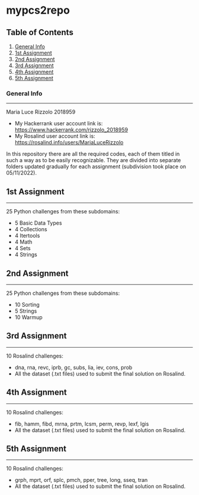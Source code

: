 # mypcs2repo
## Table of Contents
1. [General Info](#general-info)
2. [1st Assignment](#1st-Assignment)
3. [2nd Assignment](#2nd-Assignment)
4. [3rd Assignment](#3rd-Assignment)
5. [4th Assignment](#4th-Assignment)
6. [5th Assignment](#5th-Assignment)
### General Info
***
Maria Luce Rizzolo 2018959

* My Hackerrank user account link is: https://www.hackerrank.com/rizzolo_2018959
* My Rosalind user account link is: https://rosalind.info/users/MariaLuceRizzolo

In this repository there are all the required codes, each of them titled in such a way as to be easily recognizable. They are divided into separate folders updated gradually for each assignment (subdivision took place on 05/11/2022).

## 1st Assignment
***
25 Python challenges from these subdomains:
* 5 Basic Data Types
* 4 Collections
* 4 Itertools
* 4 Math
* 4 Sets
* 4 Strings
## 2nd Assignment
***
25 Python challenges from these subdomains:
* 10 Sorting
* 5 Strings
* 10 Warmup
## 3rd Assignment
***
10 Rosalind challenges:
* dna, rna, revc, iprb, gc, subs, lia, iev, cons, prob
* All the dataset (.txt files) used to submit the final solution on Rosalind.
## 4th Assignment
***
10 Rosalind challenges:
* fib, hamm, fibd, mrna, prtm, lcsm, perm, revp, lexf, lgis
* All the dataset (.txt files) used to submit the final solution on Rosalind.
## 5th Assignment
***
10 Rosalind challenges:
* grph, mprt, orf, splc, pmch, pper, tree, long, sseq, tran
* All the dataset (.txt files) used to submit the final solution on Rosalind.
